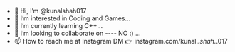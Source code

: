 - 👋 Hi, I’m @kunalshah017
- 👀 I’m interested in Coding and Games...
- 🌱 I’m currently learning C++...
- 💞️ I’m looking to collaborate on ---- NO :) ...
- 📫 How to reach me at Instagram DM 👉 instagram.com/kunal._.shah._.017

<!---
kunalshah017/kunalshah017 is a ✨ special ✨ repository because its `README.md` (this file) appears on your GitHub profile.
You can click the Preview link to take a look at your changes.
--->
